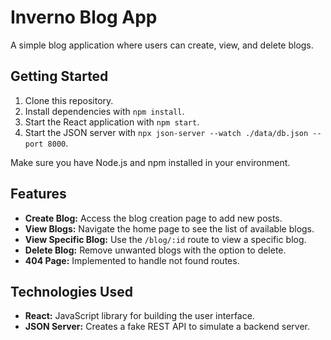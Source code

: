 # Inverno Blog App

A simple blog application where users can create, view, and delete blogs.

## Getting Started

1. Clone this repository.
2. Install dependencies with `npm install`.
3. Start the React application with `npm start`.
4. Start the JSON server with `npx json-server --watch ./data/db.json --port 8000`.

Make sure you have Node.js and npm installed in your environment.

## Features

- **Create Blog:** Access the blog creation page to add new posts.
- **View Blogs:** Navigate the home page to see the list of available blogs.
- **View Specific Blog:** Use the `/blog/:id` route to view a specific blog.
- **Delete Blog:** Remove unwanted blogs with the option to delete.
- **404 Page:** Implemented to handle not found routes.

## Technologies Used

- **React:** JavaScript library for building the user interface.
- **JSON Server:** Creates a fake REST API to simulate a backend server.